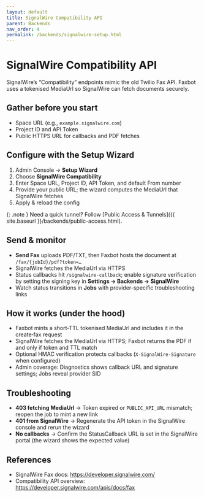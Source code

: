 ```yaml
---
layout: default
title: SignalWire Compatibility API
parent: Backends
nav_order: 4
permalink: /backends/signalwire-setup.html
---
```


# SignalWire Compatibility API

SignalWire’s “Compatibility” endpoints mimic the old Twilio Fax API. Faxbot uses a tokenised MediaUrl so SignalWire can fetch documents securely.

## Gather before you start

- Space URL (e.g., `example.signalwire.com`)
- Project ID and API Token
- Public HTTPS URL for callbacks and PDF fetches

## Configure with the Setup Wizard

1. Admin Console → **Setup Wizard**
2. Choose **SignalWire Compatibility**
3. Enter Space URL, Project ID, API Token, and default From number
4. Provide your public URL; the wizard computes the MediaUrl that SignalWire fetches
5. Apply & reload the config

{: .note }
Need a quick tunnel? Follow [Public Access & Tunnels]({{ site.baseurl }}/backends/public-access.html).

## Send & monitor

- **Send Fax** uploads PDF/TXT, then Faxbot hosts the document at `/fax/{jobId}/pdf?token=…`
- SignalWire fetches the MediaUrl via HTTPS
- Status callbacks hit `/signalwire-callback`; enable signature verification by setting the signing key in **Settings → Backends → SignalWire**
- Watch status transitions in **Jobs** with provider-specific troubleshooting links

## How it works (under the hood)
- Faxbot mints a short‑TTL tokenised MediaUrl and includes it in the create‑fax request
- SignalWire fetches the MediaUrl via HTTPS; Faxbot returns the PDF if and only if token and TTL match
- Optional HMAC verification protects callbacks (`X-SignalWire-Signature` when configured)
- Admin coverage: Diagnostics shows callback URL and signature settings; Jobs reveal provider SID

## Troubleshooting

- **403 fetching MediaUrl** → Token expired or `PUBLIC_API_URL` mismatch; reopen the job to mint a new link
- **401 from SignalWire** → Regenerate the API token in the SignalWire console and rerun the wizard
- **No callbacks** → Confirm the StatusCallback URL is set in the SignalWire portal (the wizard shows the expected value)

## References

- SignalWire Fax docs: https://developer.signalwire.com/
- Compatibility API overview: https://developer.signalwire.com/apis/docs/fax
